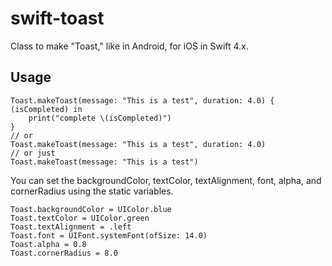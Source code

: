 # swift-toast
Class to make "Toast," like in Android, for iOS in Swift 4.x.

## Usage

```
Toast.makeToast(message: "This is a test", duration: 4.0) { (isCompleted) in
    print("complete \(isCompleted)")
}
// or
Toast.makeToast(message: "This is a test", duration: 4.0)
// or just
Toast.makeToast(message: "This is a test")
```

You can set the backgroundColor, textColor, textAlignment, font, alpha, and cornerRadius using the static variables.

```
Toast.backgroundColor = UIColor.blue
Toast.textColor = UIColor.green
Toast.textAlignment = .left
Toast.font = UIFont.systemFont(ofSize: 14.0)
Toast.alpha = 0.8
Toast.cornerRadius = 8.0
```
